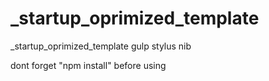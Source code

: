 # _startup_oprimized_template
_startup_oprimized_template gulp stylus nib


dont forget "npm install" before using
